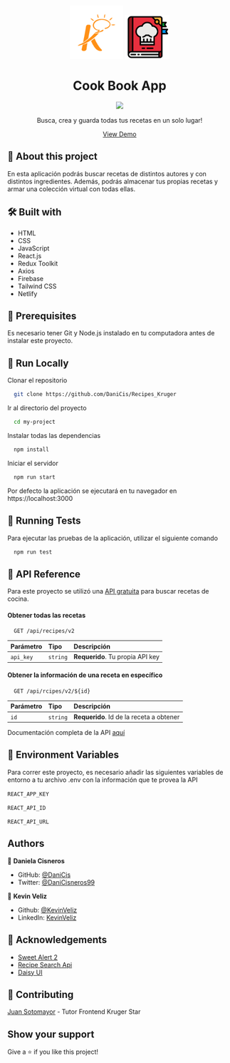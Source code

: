 <div align="center">

<img src="./src/Assets/kruger-logo.png" height="120px">
<img src="./src/Assets/recipe.png" height="100px">

<h1>Cook Book App</h1>

<img src="https://img.shields.io/badge/MADEWITH-React-1572B6?style=for-the-badge&logo=React" height="30" />   

Busca, crea y guarda todas tus recetas en un solo lugar!

[View Demo](app)
</div>

## 🌟 About this project

En esta aplicación podrás buscar recetas de distintos autores y con distintos ingredientes.
Además, podrás almacenar tus propias recetas y armar una colección virtual con todas ellas.

## 🛠 Built with

- HTML
- CSS
- JavaScript
- React.js
- Redux Toolkit
- Axios
- Firebase
- Tailwind CSS
- Netlify


## 👀 Prerequisites

Es necesario tener Git y Node.js instalado en tu computadora antes de instalar este proyecto.

## 🏃 Run Locally

Clonar el repositorio

```bash
  git clone https://github.com/DaniCis/Recipes_Kruger
```

Ir al directorio del proyecto

```bash
  cd my-project
```

Instalar todas las dependencias

```bash
  npm install
```

Iniciar el servidor

```bash
  npm run start
```
Por defecto la aplicación se ejecutará en tu navegador en https://localhost:3000

## 🧪 Running Tests

Para ejecutar las pruebas de la aplicación, utilizar el siguiente comando

```bash
  npm run test
```


## 📜 API Reference

Para este proyecto se utilizó una  [API gratuita](https://developer.edamam.com/recipe-demo) para buscar recetas de cocina.

#### Obtener todas las recetas

```http
  GET /api/recipes/v2
```

| Parámetro | Tipo     | Descripción                |
| :-------- | :------- | :------------------------- |
| `api_key` | `string` | **Requerido**. Tu propia API key |

#### Obtener la información de una receta en específico

```http
  GET /api/rcipes/v2/${id}
```

| Parámetro | Tipo     | Descripción                       |
| :-------- | :------- | :-------------------------------- |
| `id`      | `string` | **Requerido**. Id de la receta a obtener|

Documentación completa de la API [aquí](https://developer.edamam.com/edamam-docs-recipe-api)

## 🔑 Environment Variables

Para correr este proyecto, es necesario añadir las siguientes variables de entorno a tu archivo .env con la información que te provea la API 

`REACT_APP_KEY` 

`REACT_API_ID` 

`REACT_API_URL` 

## Authors

👤 **Daniela Cisneros**

- GitHub: [@DaniCis](https://github.com/DaniCis)
- Twitter: [@DaniCisneros99](https://twitter.com/DaniCisneros99)

👤 **Kevin Veliz**
- Github: [@KevinVeliz](https://github.com/KevinVeliz)
- LinkedIn: [KevinVeliz](https://www.linkedin.com/in/kevin-veliz-b747a0206/)

## 💎 Acknowledgements

- [Sweet Alert 2](https://sweetalert2.github.io/)
- [Recipe Search Api](https://developer.edamam.com/recipe-demo)
- [Daisy UI](https://daisyui.com/)

## 🤝 Contributing

[Juan Sotomayor](https://github.com/Juanse7793) - Tutor Frontend Kruger Star

## Show your support

Give a ⭐ if you like this project!
